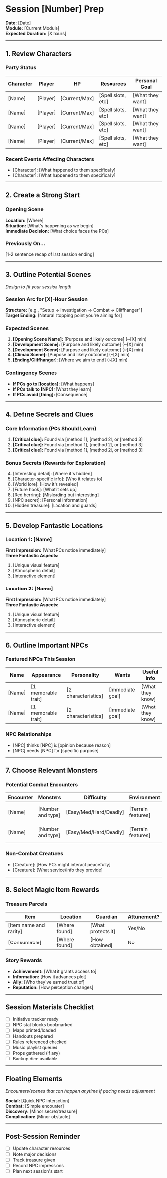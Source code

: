 # Session [Number] Prep
**Date:** [Date]  
**Module:** [Current Module]  
**Expected Duration:** [X hours]

---

## 1. Review Characters
### Party Status
| Character | Player | HP | Resources | Personal Goal |
|-----------|--------|-----|-----------|---------------|
| [Name] | [Player] | [Current/Max] | [Spell slots, etc] | [What they want] |
| [Name] | [Player] | [Current/Max] | [Spell slots, etc] | [What they want] |
| [Name] | [Player] | [Current/Max] | [Spell slots, etc] | [What they want] |
| [Name] | [Player] | [Current/Max] | [Spell slots, etc] | [What they want] |

### Recent Events Affecting Characters
- [Character]: [What happened to them specifically]
- [Character]: [What happened to them specifically]

---

## 2. Create a Strong Start
### Opening Scene
**Location:** [Where]  
**Situation:** [What's happening as we begin]  
**Immediate Decision:** [What choice faces the PCs]

### Previously On...
[1-2 sentence recap of last session ending]

---

## 3. Outline Potential Scenes
*Design to fit your session length*

### Session Arc for [X]-Hour Session
**Structure:** [e.g., "Setup → Investigation → Combat → Cliffhanger"]  
**Target Ending:** [Natural stopping point you're aiming for]

### Expected Scenes
1. **[Opening Scene Name]:** [Purpose and likely outcome] (~[X] min)
2. **[Development Scene]:** [Purpose and likely outcome] (~[X] min)
3. **[Development Scene]:** [Purpose and likely outcome] (~[X] min)
4. **[Climax Scene]:** [Purpose and likely outcome] (~[X] min)
5. **[Ending/Cliffhanger]:** [Where we aim to end] (~[X] min)

### Contingency Scenes
- **If PCs go to [location]:** [What happens]
- **If PCs talk to [NPC]:** [What they learn]
- **If PCs avoid [thing]:** [Consequence]

---

## 4. Define Secrets and Clues
### Core Information (PCs Should Learn)
1. **[Critical clue]:** Found via [method 1], [method 2], or [method 3]
2. **[Critical clue]:** Found via [method 1], [method 2], or [method 3]
3. **[Critical clue]:** Found via [method 1], [method 2], or [method 3]

### Bonus Secrets (Rewards for Exploration)
4. [Interesting detail]: [Where it's hidden]
5. [Character-specific info]: [Who it relates to]
6. [World lore]: [How it's revealed]
7. [Future hook]: [What it sets up]
8. [Red herring]: [Misleading but interesting]
9. [NPC secret]: [Personal information]
10. [Hidden treasure]: [Location and guards]

---

## 5. Develop Fantastic Locations
### Location 1: [Name]
**First Impression:** [What PCs notice immediately]  
**Three Fantastic Aspects:**
1. [Unique visual feature]
2. [Atmospheric detail]
3. [Interactive element]

### Location 2: [Name]
**First Impression:** [What PCs notice immediately]  
**Three Fantastic Aspects:**
1. [Unique visual feature]
2. [Atmospheric detail]
3. [Interactive element]

---

## 6. Outline Important NPCs
### Featured NPCs This Session
| Name | Appearance | Personality | Wants | Useful Info |
|------|------------|-------------|-------|-------------|
| [Name] | [1 memorable trait] | [2 characteristics] | [Immediate goal] | [What they know] |
| [Name] | [1 memorable trait] | [2 characteristics] | [Immediate goal] | [What they know] |

### NPC Relationships
- [NPC] thinks [NPC] is [opinion because reason]
- [NPC] needs [NPC] for [specific purpose]

---

## 7. Choose Relevant Monsters
### Potential Combat Encounters
| Encounter | Monsters | Difficulty | Environment | Tactics |
|-----------|----------|------------|-------------|---------|
| [Name] | [Number and type] | [Easy/Med/Hard/Deadly] | [Terrain features] | [How they fight] |
| [Name] | [Number and type] | [Easy/Med/Hard/Deadly] | [Terrain features] | [How they fight] |

### Non-Combat Creatures
- [Creature]: [How PCs might interact peacefully]
- [Creature]: [What service/info they provide]

---

## 8. Select Magic Item Rewards
### Treasure Parcels
| Item | Location | Guardian | Attunement? |
|------|----------|----------|-------------|
| [Item name and rarity] | [Where found] | [What protects it] | Yes/No |
| [Consumable] | [Where found] | [How obtained] | No |

### Story Rewards
- **Achievement:** [What it grants access to]
- **Information:** [How it advances plot]
- **Ally:** [Who they've earned trust of]
- **Reputation:** [How perception changes]

---

## Session Materials Checklist
- [ ] Initiative tracker ready
- [ ] NPC stat blocks bookmarked
- [ ] Maps printed/loaded
- [ ] Handouts prepared
- [ ] Rules referenced checked
- [ ] Music playlist queued
- [ ] Props gathered (if any)
- [ ] Backup dice available

---

## Floating Elements
*Encounters/scenes that can happen anytime if pacing needs adjustment*

**Social:** [Quick NPC interaction]  
**Combat:** [Simple encounter]  
**Discovery:** [Minor secret/treasure]  
**Complication:** [Minor obstacle]

---

## Post-Session Reminder
- [ ] Update character resources
- [ ] Note major decisions
- [ ] Track treasure given
- [ ] Record NPC impressions
- [ ] Plan next session's start